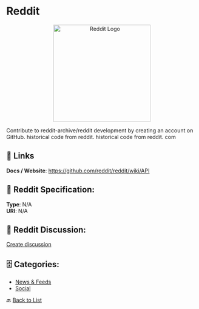 # Reddit
<p align="center">
    <img width="256" src="https://raw.githubusercontent.com/apis-list/apis-list/main/apis/reddit/logo_256x256.png" alt="Reddit Logo"/>
</p>

Contribute to reddit-archive/reddit development by creating an account on GitHub.  historical code from reddit. historical code from reddit. com

##  🔗 Links
**Docs / Website**: https://github.com/reddit/reddit/wiki/API

## 🧬 Reddit Specification:
**Type**: N/A  
**URI**: N/A

## 💬 Reddit Discussion:
[Create discussion](https://github.com/apis-list/apis-list/discussions/new)

## 🗄️ Categories:
- [News & Feeds](https://github.com/apis-list/apis-list#news--feeds-)
- [Social](https://github.com/apis-list/apis-list#social-)




🔙 [Back to List](https://github.com/apis-list/apis-list)
